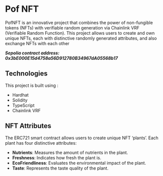 # Pof NFT

PofNFT is an innovative project that combines the power of non-fungible tokens (NFTs) with verifiable random generation via Chainlink VRF (Verifiable Random Function).
This project allows users to create and own unique NFTs, each with distinctive randomly generated attributes, and also exchange NFTs with each other

***Sepolia contract address: 0x3bE000E15d4758a56D912780B34967dA05568b17***

## Technologies

This project is built using :

+ Hardhat
+ Solidity
+ TypeScript
+ Chainlink VRF

## NFT Attributes

The ERC721 smart contract allows users to create unique NFT ‘plants’. 
Each plant has four distinctive attributes:

+ **Nutrients**: Measures the amount of nutrients in the plant.
+ **Freshness**: Indicates how fresh the plant is.
+ **EcoFriendliness**: Evaluates the environmental impact of the plant.
+ **Taste**: Represents the taste quality of the plant.
